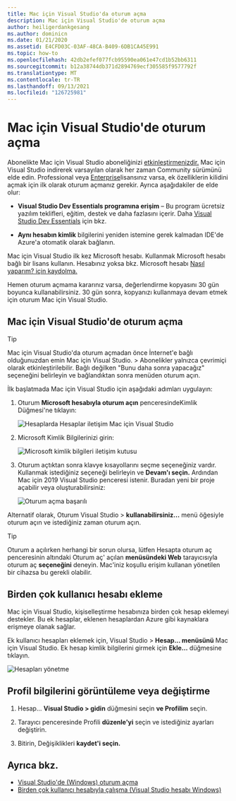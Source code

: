 ```yaml
---
title: Mac için Visual Studio'da oturum açma
description: Mac için Visual Studio'de oturum açma
author: heiligerdankgesang
ms.author: dominicn
ms.date: 01/21/2020
ms.assetid: E4CFD03C-03AF-48CA-B409-6DB1CA45E991
ms.topic: how-to
ms.openlocfilehash: 42db2efef077fcb95590ea061e47cd1b52bb6311
ms.sourcegitcommit: b12a38744db371d2894769ecf305585f9577792f
ms.translationtype: MT
ms.contentlocale: tr-TR
ms.lasthandoff: 09/13/2021
ms.locfileid: "126725981"
---
```

# <a name="sign-in-to-visual-studio-for-mac"></a>Mac için Visual Studio'de oturum açma

Abonelikte Mac için Visual Studio aboneliğinizi [etkinleştirmenizdir.](enable-subscription.md) Mac için Visual Studio indirerek varsayılan olarak her zaman Community sürümünü elde edin. Professional veya [Enterprise](https://visualstudio.microsoft.com/vs/compare/)lisansınız varsa, ek özelliklerin kilidini açmak için ilk olarak oturum açmanız gerekir. Ayrıca aşağıdakiler de elde olur:

* **Visual Studio Dev Essentials programına erişim** – Bu program ücretsiz yazılım teklifleri, eğitim, destek ve daha fazlasını içerir. Daha [Visual Studio Dev Essentials](https://visualstudio.microsoft.com/dev-essentials/) için bkz.

* **Aynı hesabın kimlik** bilgilerini yeniden istemine gerek kalmadan IDE'de Azure'a otomatik olarak bağlanın.

Mac için Visual Studio ilk kez Microsoft hesabı. Kullanmak Microsoft hesabı bağlı bir lisans kullanın. Hesabınız yoksa bkz. Microsoft hesabı [Nasıl yaparım? için kaydolma.](https://support.microsoft.com/account-billing/how-to-create-a-new-microsoft-account-a84675c3-3e9e-17cf-2911-3d56b15c0aaf)

Hemen oturum açmama kararınız varsa, değerlendirme kopyasını 30 gün boyunca kullanabilirsiniz. 30 gün sonra, kopyanızı kullanmaya devam etmek için oturum Mac için Visual Studio.

## <a name="how-to-sign-in-to-visual-studio-for-mac"></a>Mac için Visual Studio'de oturum açma

> [!TIP]
> Mac için Visual Studio'da oturum açmadan önce İnternet'e bağlı olduğunuzdan emin Mac için Visual Studio. > Abonelikler yalnızca çevrimiçi olarak etkinleştirilebilir. Bağlı değilken "Bunu daha sonra yapacağız" seçeneğini belirleyin ve bağlandıktan sonra menüden oturum açın.

İlk başlatmada Mac için Visual Studio için aşağıdaki adımları uygulayın:

1. Oturum **Microsoft hesabıyla oturum açın** penceresindeKimlik Düğmesi'ne tıklayın:

    ![Hesaplarda Hesaplar iletişim Mac için Visual Studio](media/ide-tour-2019-start-signin.png)

2. Microsoft Kimlik Bilgilerinizi girin:

    ![Microsoft kimlik bilgileri iletişim kutusu](media/signing-in-image13.png)

4. Oturum açtıktan sonra klavye kısayollarını seçme seçeneğiniz vardır. Kullanmak istediğiniz seçeneği belirleyin ve **Devam'ı seçin.** Ardından Mac için 2019 Visual Studio penceresi istenir. Buradan yeni bir proje açabilir veya oluşturabilirsiniz:

    ![Oturum açma başarılı](media/signing-in-image14.png)

Alternatif olarak, Oturum Visual Studio > **kullanabilirsiniz...** menü öğesiyle oturum açın ve istediğiniz zaman oturum açın.

> [!TIP]
> Oturum a açılırken herhangi bir sorun olursa, lütfen Hesapta  oturum aç penceresinin altındaki Oturum aç' açılan **menüsündeki Web** tarayıcısıyla oturum aç **seçeneğini** deneyin. Mac'iniz koşullu erişim kullanan yönetilen bir cihazsa bu gerekli olabilir.

## <a name="adding-multiple-user-accounts"></a>Birden çok kullanıcı hesabı ekleme

Mac için Visual Studio, kişiselleştirme hesabınıza birden çok hesap eklemeyi destekler. Bu ek hesaplar, eklenen hesaplardan Azure gibi kaynaklara erişmeye olanak sağlar.

Ek kullanıcı hesapları eklemek için, Visual Studio > **Hesap... menüsünü** Mac için Visual Studio. Ek hesap kimlik bilgilerini girmek için **Ekle...** düğmesine tıklayın.

![Hesapları yönetme](media/user-accounts-login.png)

## <a name="view-or-change-your-profile-information"></a>Profil bilgilerini görüntüleme veya değiştirme

1. Hesap... **Visual Studio > gidin** düğmesini seçin **ve Profilim** seçin.

2. Tarayıcı penceresinde Profili **düzenle'yi** seçin ve istediğiniz ayarları değiştirin.

3. Bitirin, Değişiklikleri **kaydet'i seçin.**

## <a name="see-also"></a>Ayrıca bkz.

- [Visual Studio'de (Windows) oturum açma](/visualstudio/ide/signing-in-to-visual-studio)
- [Birden çok kullanıcı hesabıyla çalışma (Visual Studio hesabı Windows)](/visualstudio/ide/work-with-multiple-user-accounts)

